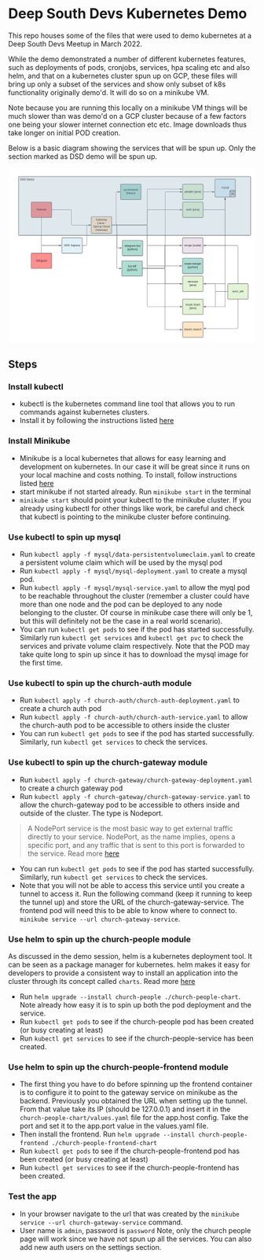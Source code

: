 # Deep South Devs Kubernetes Demo

This repo houses some of the files that were used to demo kubernetes at a Deep South Devs Meetup in March 2022. 

While the demo demonstrated a number of different kubernetes features, such as deployments of pods, cronjobs, services, hpa scaling etc and also helm, and that on a kubernetes cluster spun up on GCP, these files will bring up only a subset of the services and show only subset of k8s functionality originally demo'd. It will do so on a minikube VM. 

Note because you are running this locally on a minikube VM things will be much slower than was demo'd on a GCP cluster because of a few factors one being your slower internet connection etc etc. Image downloads thus take longer on initial POD creation.

Below is a basic diagram showing the services that will be spun up. Only the section marked as DSD demo will be spun up. 

![Service Overview](service_overview.png "Service Overview")
## Steps
### Install kubectl 
- kubectl is the kubernetes command line tool that allows you to run commands against kubernetes clusters.
- Install it by following the instructions listed [here](https://kubernetes.io/docs/tasks/tools/)


### Install Minikube
- Minikube is a local kubernetes that allows for easy learning and development on kubernetes. In our case it will be great since it runs on your local machine and costs nothing. To install, follow instructions listed [here](https://minikube.sigs.k8s.io/docs/start/)
- start minikube if not started already. Run `minikube start` in the terminal
- `minikube start` should point your kubectl to the minikube cluster. If you already using kubectl for other things like work, be careful and check that kubectl is pointing to the minikube cluster before continuing. 

### Use kubectl to spin up mysql
- Run `kubectl apply -f mysql/data-persistentvolumeclaim.yaml` to create a persistent volume claim which will be used by the mysql pod
- Run `kubectl apply -f mysql/mysql-deployment.yaml` to create a mysql pod. 
- Run `kubectl apply -f mysql/mysql-service.yaml` to allow the myql pod to be reachable throughout the cluster (remember a cluster could have more than one node and the pod can be deployed to any node belonging to the cluster. Of course in minikube case there will only be 1, but this will definitely not be the case in a real world scenario).
- You can run `kubectl get pods` to see if the pod has started successfully. Similarly run `kubectl get services` and `kubectl get pvc` to check the services and private volume claim respectively.  Note that the POD may take quite long to spin up since it has to download the mysql image for the first time. 

### Use kubectl to spin up the church-auth module
- Run `kubectl apply -f church-auth/church-auth-deployment.yaml` to create a church auth pod
- Run `kubectl apply -f church-auth/church-auth-service.yaml` to allow the church-auth pod to be accessible to others inside the cluster
- You can run `kubectl get pods` to see if the pod has started successfully. Similarly, run `kubectl get services`  to check the services. 

### Use kubectl to spin up the church-gateway module
- Run `kubectl apply -f church-gateway/church-gateway-deployment.yaml` to create a church gateway pod
- Run `kubectl apply -f church-gateway/church-gateway-service.yaml` to allow the church-gateway pod to be accessible to others inside and outside of the cluster. The type is Nodeport. 
  
> A NodePort service is the most basic way to get external traffic directly to your service. NodePort, as the name implies, opens a specific port, and any traffic that is sent to this port is forwarded to the service. Read more [here](https://minikube.sigs.k8s.io/docs/handbook/accessing/#nodeport-access)

- You can run `kubectl get pods` to see if the pod has started successfully. Similarly, run `kubectl get services`  to check the services.  
- Note that you will not be able to access this service until you create a tunnel to access it. Run the following command (keep it running to keep the tunnel up) and store the URL of the church-gateway-service. The frontend pod will need this to be able to know where to connect to. 
`minikube service --url church-gateway-service`.

### Use helm to spin up the church-people module
As discussed in the demo session, helm is a kubernetes deployment tool. It can be seen as a package manager for kubernetes. helm makes it easy for developers to provide a consistent way to install an application into the cluster through its concept called `charts`. Read more [here](https://helm.sh/)
- Run `helm upgrade --install church-people ./church-people-chart`. Note already how easy it is to spin up both the pod deployment and the service.
- Run `kubectl get pods` to see if the church-people pod has been created (or busy creating at least)
- Run `kubectl get services` to see if the church-people-service has been created. 

### Use helm to spin up the church-people-frontend module
- The first thing you have to do before spinning up the frontend container is to configure it to point to the gateway service on minikube as the backend. Previously you obtained the URL when setting up the tunnel. From that value take its IP (should be 127.0.0.1) and insert it in the `church-people-chart/values.yaml` file for the app.host config. Take the port and set it to the app.port value in the values.yaml file. 
- Then install the frontend. Run `helm upgrade --install church-people-frontend ./church-people-frontend-chart`
- Run `kubectl get pods` to see if the church-people-frontend pod has been created (or busy creating at least)
- Run `kubectl get services` to see if the church-people-frontend has been created. 

### Test the app
- In your browser navigate to the url that was created by the `minikube service --url church-gateway-service` command. 
- User name is `admin`, password is `password` Note, only the church people page will work since we have not spun up all the services. You can also add new auth users on the settings section. 

